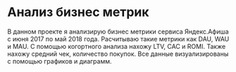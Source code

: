 # Анализ бизнес метрик

В данном проекте я анализирую бизнес метрики сервиса Яндекс.Афиша с июня 2017 по май 2018 года.
Расчитываю такие метрики как DAU, WAU и MAU. С помощью когортного анализа нахожу LTV, CAC и ROMI.
Также нахожу средний чек, количество покупок.
Все данные визуализированы с помощью графиков и диаграмм.

